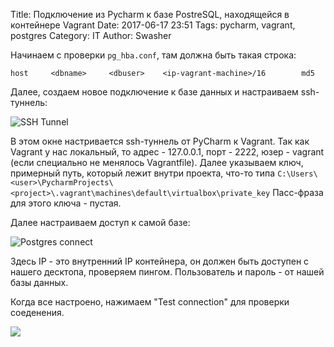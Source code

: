 Title: Подключение из Pycharm к базе PostreSQL, находящейся в контейнере Vagrant
Date: 2017-06-17 23:51
Tags: pycharm, vagrant, postgres
Category: IT
Author: Swasher

Начинаем с проверки `pg_hba.conf`, там должна быть такая строка:

    host     <dbname>     <dbuser>    <ip-vagrant-machine>/16        md5
    
Далее, создаем новое подключение к базе данных и настраиваем ssh-туннель:

![](http://res.cloudinary.com/swasher/image/upload/v1497733119/blog/Data_Sources_and_Drivers_2017-06-17_23.57.33.png "SSH Tunnel")

В этом окне настривается ssh-туннель от PyCharm к Vagrant. Так как Vagrant у нас
локальный, то адрес - 127.0.0.1, порт - 2222, юзер - vagrant (если специально не 
менялось Vagrantfile). Далее указываем ключ, примерный путь, который лежит внутри 
проекта, что-то типа `C:\Users\<user>\PycharmProjects\<project>\.vagrant\machines\default\virtualbox\private_key`
Пасс-фраза для этого ключа - пустая.

Далее настраиваем доступ к самой базе:

![](http://res.cloudinary.com/swasher/image/upload/v1497733938/blog/Data_Sources_and_Drivers_2017-06-18_00.12.07.png "Postgres connect")

Здесь IP - это внутренний IP контейнера, он должен быть доступен с нашего десктопа, проверяем пингом.
Пользователь и пароль - от нашей базы данных.

Когда все настроено, нажимаем "Test connection" для проверки соеденения.

![](https://media.giphy.com/media/N2h8gg1FALgIM/giphy.gif)

